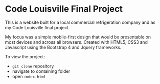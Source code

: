 Code Louisville Final Project
=============================

This is a website built for a local commercial refrigeration company and as my Code Louisville final project.

My focus was a simple mobile-first design that would be presentable on most devices and across all browsers. Created with HTML5, CSS3 and Javascript using the Bootstrap 4 and Jquery frameworks. 

To view the project:
+ `git clone` repository
+ navigate to containing folder
+ open `index.html`
